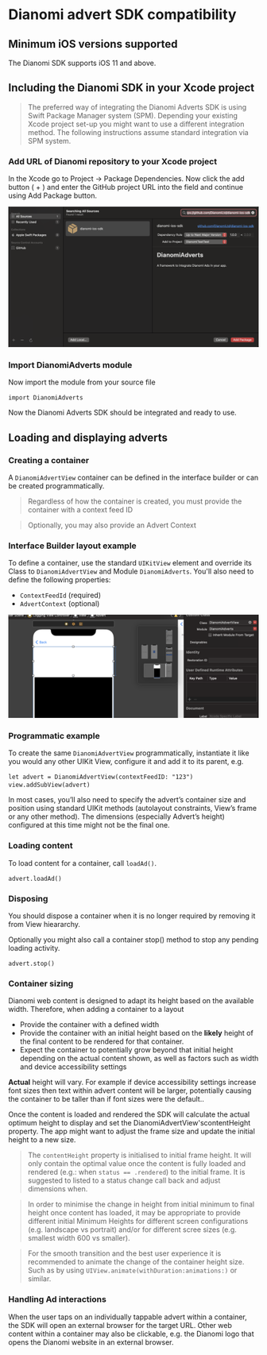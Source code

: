 # Dianomi advert SDK compatibility
## Minimum iOS versions supported
The Dianomi SDK supports iOS 11 and above.

## Including the Dianomi SDK in your Xcode project
> The preferred way of integrating the Dianomi Adverts SDK is using Swift Package Manager system (SPM). Depending your existing Xcode project set-up you might want to use a different integration method. The following instructions assume standard integration via SPM system.

### Add URL of Dianomi repository to your Xcode project

In the Xcode go to Project -> Package Dependencies. Now click the add button ( + ) and enter the GitHub project URL into the field and continue using Add Package button.

![](spm-integration.png)

### Import DianomiAdverts module

Now import the module from your source file

```
import DianomiAdverts
```
Now the Dianomi Adverts SDK should be integrated and ready to use.

## Loading and displaying adverts
### Creating a container

A `DianomiAdvertView` container can be defined in the interface builder or can be created programmatically.

> Regardless of how the container is created, you must provide the container with a context feed ID

> Optionally, you may also provide an Advert Context

### Interface Builder layout example
To define a container, use the standard `UIKitView` element and override its Class to `DianomiAdvertView` and Module `DianomiAdverts`. You'll also need to define the following properties:

- `ContextFeedId` (required)
- `AdvertContext` (optional)

![](interface-builder.png)


### Programmatic example
To create the same `DianomiAdvertView` programmatically, instantiate it like you would any other UIKit View, configure it and add it to its parent, e.g.

```
let advert = DianomiAdvertView(contextFeedID: "123")
view.addSubView(advert)
```

In most cases, you’ll also need to specify the advert’s container size and position using standard UIKit methods (autolayout constraints, View’s frame or any other method). The dimensions (especially Advert’s height) configured at this time might not be the final one.

### Loading content

To load content for a container, call `loadAd()`.

```
advert.loadAd()
```

### Disposing

You should dispose a container when it is no longer required by removing it from View hieararchy.

Optionally you might also call a container stop() method to stop any pending loading activity.

```
advert.stop()
```

### Container sizing
Dianomi web content is designed to adapt its height based on the available width. Therefore, when adding a container to a layout

- Provide the container with a defined width
- Provide the container with an initial height based on the **likely** height of the final content to be rendered for that container.
- Expect the container to potentially grow beyond that initial height depending on the actual content shown, as well as factors such as width and device accessibility settings

**Actual** height will vary. For example if device accessibility settings increase font sizes then text within advert content will be larger, potentially causing the container to be taller than if font sizes were the default..

Once the content is loaded and rendered the SDK will calculate the actual optimum height to display and set the DianomiAdvertView'scontentHeight property. The app might want to adjust the frame size and update the initial height to a new size.


> The `contentHeight` property is initialised to initial frame height. It will only contain the optimal value once the content is fully loaded and rendered (e.g.: when `status == .rendered`) to the initial frame. It is suggested to listed to a status change call back and adjust dimensions when.

> In order to minimise the change in height from initial minimum to final height once content has loaded, it may be appropriate to provide different initial Minimum Heights for different screen configurations (e.g. landscape vs portrait) and/or for different scree sizes (e.g. smallest width 600 vs smaller).

> For the smooth transition and the best user experience it is recommended to animate the change of the container height size. Such as by using `UIView.animate(withDuration:animations:)` or similar.

### Handling Ad interactions

When the user taps on an individually tappable advert within a container, the SDK will open an external browser for the target URL.
Other web content within a container may also be clickable, e.g. the Dianomi logo that opens the Dianomi website in an external browser.
